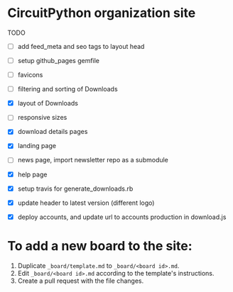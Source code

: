 # CircuitPython organization site

TODO
- [ ] add feed_meta and seo tags to layout head
- [ ] setup github_pages gemfile
- [ ] favicons
- [ ] filtering and sorting of Downloads
- [x] layout of Downloads
- [ ] responsive sizes
- [x] download details pages
- [x] landing page
- [ ] news page, import newsletter repo as a submodule
- [x] help page
- [x] setup travis for generate_downloads.rb
- [x] update header to latest version (different logo)
- [x] deploy accounts, and update url to accounts production in download.js


# To add a new board to the site:

1. Duplicate `_board/template.md` to `_board/<board id>.md`.
2. Edit `_board/<board id>.md` according to the template's instructions.
3. Create a pull request with the file changes.
